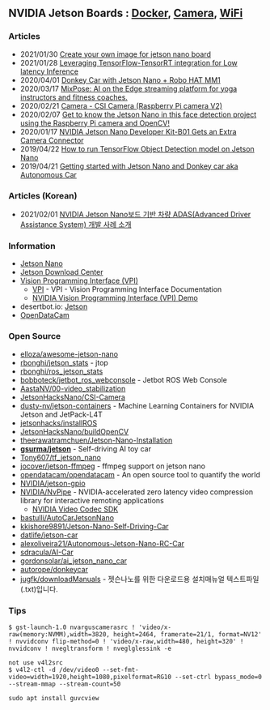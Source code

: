 ## NVIDIA Jetson Boards : [Docker](DOCKER.md), [Camera](CAMERA.md), [WiFi](WIFI.md)


### Articles
- 2021/01/30 [Create your own image for jetson nano board](https://pythops.com/post/create-your-own-image-for-jetson-nano-board)
- 2021/01/28 [Leveraging TensorFlow-TensorRT integration for Low latency Inference](https://blog.tensorflow.org/2021/01/leveraging-tensorflow-tensorrt-integration.html)
- 2020/04/01 [Donkey Car with Jetson Nano + Robo HAT MM1](https://www.hackster.io/wallarug/donkey-car-with-jetson-nano-robo-hat-mm1-e53e21)
- 2020/03/17 [MixPose: AI on the Edge streaming platform for yoga instructors and fitness coaches.](https://www.hackster.io/mixpose/mixpose-722df5#toc-step-4--setup-webrtc-6)
- 2020/02/21 [Camera - CSI Camera (Raspberry Pi camera V2)](https://spyjetson.blogspot.com/2020/02/camera-csi-camera-raspberry-pi-camera-v2.html)
- 2020/02/07 [Get to know the Jetson Nano in this face detection project using the Raspberry Pi camera and OpenCV!](https://maker.pro/nvidia-jetson/tutorial/real-time-face-detection-on-jetson-nano-using-opencv)
- 2020/01/17 [NVIDIA Jetson Nano Developer Kit-B01 Gets an Extra Camera Connector](https://www.cnx-software.com/2020/01/17/nvidia-jetson-nano-developer-kit-b01-gets-an-extra-camera-connector/)
- 2019/04/22 [How to run TensorFlow Object Detection model on Jetson Nano](https://medium.com/swlh/how-to-run-tensorflow-object-detection-model-on-jetson-nano-8f8c6d4352e8)
- 2019/04/21 [Getting started with Jetson Nano and Donkey car aka Autonomous Car](https://medium.com/@feicheung2016/getting-started-with-jetson-nano-and-autonomous-donkey-car-d4f25bbd1c83)


### Articles (Korean)
- 2021/02/01 [NVIDIA Jetson Nano보드 기반 차량 ADAS(Advanced Driver Assistance System) 개발 사례 소개](https://sites.google.com/site/bimprinciple/in-the-news/nvidiajetsonnanobodeugibanadasadvanceddriverassistancesystemgaebalsalyesogae)


### Information
- [Jetson Nano](https://elinux.org/Jetson_Nano)
- [Jetson Download Center](https://developer.nvidia.com/embedded/downloads)
- [Vision Programming Interface (VPI)](https://developer.nvidia.com/embedded/vpi)
    - [VPI](https://docs.nvidia.com/vpi/index.html) - VPI - Vision Programming Interface Documentation
    - [NVIDIA Vision Programming Interface (VPI) Demo](https://developer.ridgerun.com/wiki/index.php?title=NVIDIA_Vision_Programming_Interface_(VPI)_Demo)
- desertbot.io: [Jetson](https://desertbot.io/jetson/)
- [OpenDataCam](https://opendata.cam/)

### Open Source
- [elloza/awesome-jetson-nano](https://github.com/elloza/awesome-jetson-nano)
- [rbonghi/jetson_stats](https://github.com/rbonghi/jetson_stats) - jtop
- [rbonghi/ros_jetson_stats](https://github.com/rbonghi/ros_jetson_stats)
- [bobboteck/jetbot_ros_webconsole](https://github.com/bobboteck/jetbot_ros_webconsole) - Jetbot ROS Web Console
- [AastaNV/00-video_stabilization](https://github.com/AastaNV/00-video_stabilization)
- [JetsonHacksNano/CSI-Camera](https://github.com/JetsonHacksNano/CSI-Camera)
- [dusty-nv/jetson-containers](https://github.com/dusty-nv/jetson-containers) - Machine Learning Containers for NVIDIA Jetson and JetPack-L4T
- [jetsonhacks/installROS](https://github.com/jetsonhacks/installROS)
- [JetsonHacksNano/buildOpenCV](https://github.com/JetsonHacksNano/buildOpenCV)
- [theerawatramchuen/Jetson-Nano-Installation](https://github.com/theerawatramchuen/Jetson-Nano-Installation) 
- [**gsurma/jetson**](https://github.com/gsurma/jetson) - Self-driving AI toy car
- [Tony607/tf_jetson_nano](https://github.com/Tony607/tf_jetson_nano)
- [jocover/jetson-ffmpeg](https://github.com/jocover/jetson-ffmpeg) - ffmpeg support on jetson nano
- [opendatacam/opendatacam](https://github.com/opendatacam/opendatacam) - An open source tool to quantify the world
- [NVIDIA/jetson-gpio](https://github.com/NVIDIA/jetson-gpio)
- [NVIDIA/NvPipe](https://github.com/NVIDIA/NvPipe) - NVIDIA-accelerated zero latency video compression library for interactive remoting applications
    - [NVIDIA Video Codec SDK](https://developer.nvidia.com/nvidia-video-codec-sdk)
- [bastulli/AutoCarJetsonNano](https://github.com/bastulli/AutoCarJetsonNano)
- [kkishore9891/Jetson-Nano-Self-Driving-Car](https://github.com/kkishore9891/Jetson-Nano-Self-Driving-Car)
- [datlife/jetson-car](https://github.com/datlife/jetson-car)
- [alexoliveira21/Autonomous-Jetson-Nano-RC-Car](https://github.com/alexoliveira21/Autonomous-Jetson-Nano-RC-Car)
- [sdracula/AI-Car](https://github.com/sdracula/AI-Car)
- [gordonsolar/ai_jetson_nano_car](https://github.com/gordonsolar/ai_jetson_nano_car)
- [autorope/donkeycar](https://github.com/autorope/donkeycar)
- [jugfk/downloadManuals](https://github.com/jugfk/downloadManuals) - 젯슨나노를 위한 다운로드용 설치매뉴얼 텍스트파일(.txt)입니다.


### Tips
```
$ gst-launch-1.0 nvarguscamerasrc ! 'video/x-raw(memory:NVMM),width=3820, height=2464, framerate=21/1, format=NV12' ! nvvidconv flip-method=0 ! 'video/x-raw,width=480, height=320' ! nvvidconv ! nvegltransform ! nveglglessink -e
```

```
not use v4l2src
$ v4l2-ctl -d /dev/video0 --set-fmt-video=width=1920,height=1080,pixelformat=RG10 --set-ctrl bypass_mode=0 --stream-mmap --stream-count=50
```

```
sudo apt install guvcview
```


